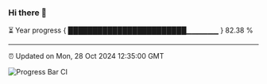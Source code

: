 ### Hi there 👋

⏳ Year progress { ████████████████████████▁▁▁▁▁▁ } 82.38 %

---

⏰ Updated on Mon, 28 Oct 2024 12:35:00 GMT

![Progress Bar CI](https://github.com/liununu/liununu/workflows/Progress%20Bar%20CI/badge.svg)
